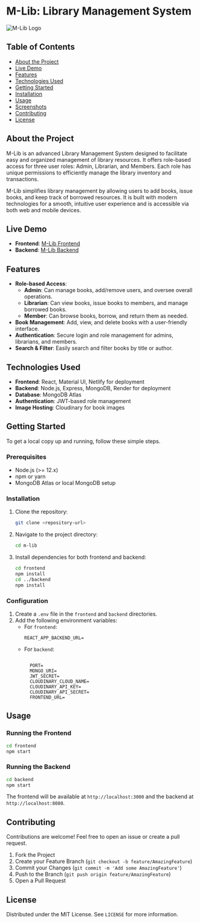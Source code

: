 # M-Lib: Library Management System

![M-Lib Logo](https://thumbs.dreamstime.com/b/online-publisher-library-app-logo-design-vector-233288881.jpg)

## Table of Contents
- [About the Project](#about-the-project)
- [Live Demo](#live-demo)
- [Features](#features)
- [Technologies Used](#technologies-used)
- [Getting Started](#getting-started)
- [Installation](#installation)
- [Usage](#usage)
- [Screenshots](#screenshots)
- [Contributing](#contributing)
- [License](#license)

## About the Project
M-Lib is an advanced Library Management System designed to facilitate easy and organized management of library resources. It offers role-based access for three user roles: Admin, Librarian, and Members. Each role has unique permissions to efficiently manage the library inventory and transactions.

M-Lib simplifies library management by allowing users to add books, issue books, and keep track of borrowed resources. It is built with modern technologies for a smooth, intuitive user experience and is accessible via both web and mobile devices.

## Live Demo
- **Frontend**: [M-Lib Frontend](https://m-lib.netlify.app/)
- **Backend**: [M-Lib Backend](https://vrv-backend-gh86.onrender.com)

## Features
- **Role-based Access**:
  - **Admin**: Can manage books, add/remove users, and oversee overall operations.
  - **Librarian**: Can view books, issue books to members, and manage borrowed books.
  - **Member**: Can browse books, borrow, and return them as needed.
- **Book Management**: Add, view, and delete books with a user-friendly interface.
- **Authentication**: Secure login and role management for admins, librarians, and members.
- **Search & Filter**: Easily search and filter books by title or author.

## Technologies Used
- **Frontend**: React, Material UI, Netlify for deployment
- **Backend**: Node.js, Express, MongoDB, Render for deployment
- **Database**: MongoDB Atlas
- **Authentication**: JWT-based role management
- **Image Hosting**: Cloudinary for book images

## Getting Started
To get a local copy up and running, follow these simple steps.

### Prerequisites
- Node.js (>= 12.x)
- npm or yarn
- MongoDB Atlas or local MongoDB setup

### Installation
1. Clone the repository:
   ```sh
   git clone <repository-url>
   ```
2. Navigate to the project directory:
   ```sh
   cd m-lib
   ```
3. Install dependencies for both frontend and backend:
   ```sh
   cd frontend
   npm install
   cd ../backend
   npm install
   ```

### Configuration
1. Create a `.env` file in the `frontend` and `backend` directories.
2. Add the following environment variables:
   - For `frontend`:
     ```env
     REACT_APP_BACKEND_URL=
     ```
   - For `backend`:
     ```env

       PORT= 
       MONGO_URI=
       JWT_SECRET=
       CLOUDINARY_CLOUD_NAME=
       CLOUDINARY_API_KEY=
       CLOUDINARY_API_SECRET=
       FRONTEND_URL=
     ```

## Usage
### Running the Frontend
```sh
cd frontend
npm start
```
### Running the Backend
```sh
cd backend
npm start
```
The frontend will be available at `http://localhost:3000` and the backend at `http://localhost:8080`.

## Contributing
Contributions are welcome! Feel free to open an issue or create a pull request.

1. Fork the Project
2. Create your Feature Branch (`git checkout -b feature/AmazingFeature`)
3. Commit your Changes (`git commit -m 'Add some AmazingFeature'`)
4. Push to the Branch (`git push origin feature/AmazingFeature`)
5. Open a Pull Request

## License
Distributed under the MIT License. See `LICENSE` for more information.

